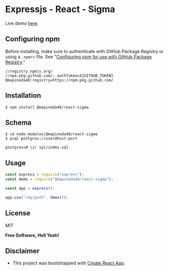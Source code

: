# Expressjs - React - Sigma

Live demo [here](https://apinedavegamiguel.herokuapp.com/demos/react/sigma/).

## Configuring npm

Before installing, make sure to authenticate with GitHub Package Registry or using a `.npmrc` file. See "[Configuring npm for use with GitHub Package Registry](https://help.github.com/en/articles/configuring-npm-for-use-with-github-package-registry#authenticating-to-github-package-registry)."

```
//registry.npmjs.org/
//npm.pkg.github.com/:_authToken=${GITHUB_TOKEN}
@mapineda48:registry=https://npm.pkg.github.com/
```

## Installation

`$ npm install @mapineda48/react-sigma`

## Schema

```
$ cd node_modules/@mapineda48/react-sigma
$ psql postgres://user@host:port

postgres=# \ir sql/index.sql
```

## Usage

```js
const express = require("express");
const demo = require("@mapineda48/react-sigma");

const app = express();

app.use("/my/path", demo());
```

## License

MIT

**Free Software, Hell Yeah!**

## Disclaimer

- This project was bootstrapped with [Create React App](https://github.com/facebook/create-react-app).
